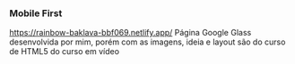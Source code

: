 
### Mobile First
https://rainbow-baklava-bbf069.netlify.app/
Página Google Glass desenvolvida por mim, porém com as imagens, ideia e layout são do curso de HTML5 do curso em vídeo
